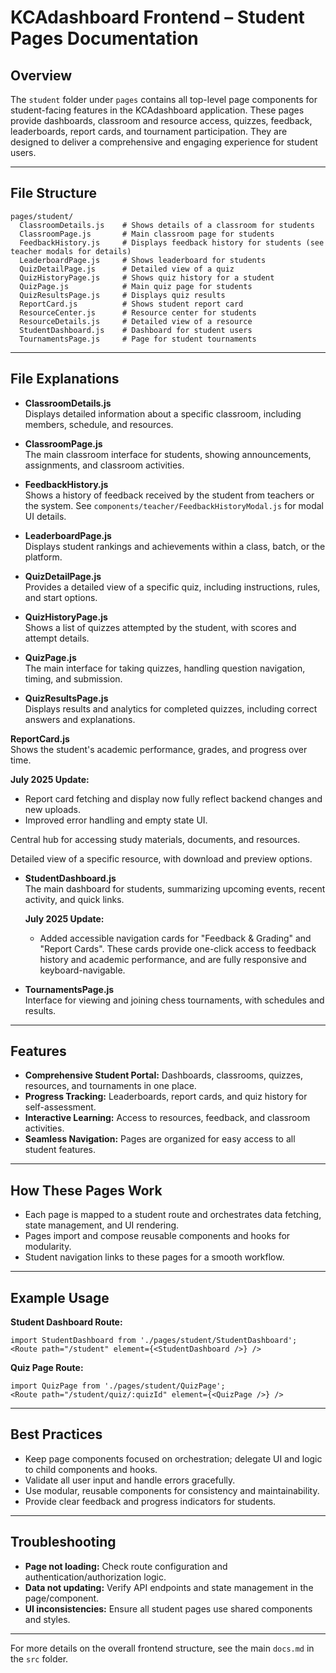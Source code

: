 
# KCAdashboard Frontend – Student Pages Documentation

## Overview

The `student` folder under `pages` contains all top-level page components for student-facing features in the KCAdashboard application. These pages provide dashboards, classroom and resource access, quizzes, feedback, leaderboards, report cards, and tournament participation. They are designed to deliver a comprehensive and engaging experience for student users.

---

## File Structure

```
pages/student/
  ClassroomDetails.js    # Shows details of a classroom for students
  ClassroomPage.js       # Main classroom page for students
  FeedbackHistory.js     # Displays feedback history for students (see teacher modals for details)
  LeaderboardPage.js     # Shows leaderboard for students
  QuizDetailPage.js      # Detailed view of a quiz
  QuizHistoryPage.js     # Shows quiz history for a student
  QuizPage.js            # Main quiz page for students
  QuizResultsPage.js     # Displays quiz results
  ReportCard.js          # Shows student report card
  ResourceCenter.js      # Resource center for students
  ResourceDetails.js     # Detailed view of a resource
  StudentDashboard.js    # Dashboard for student users
  TournamentsPage.js     # Page for student tournaments
```

---

## File Explanations

- **ClassroomDetails.js**  
  Displays detailed information about a specific classroom, including members, schedule, and resources.

- **ClassroomPage.js**  
  The main classroom interface for students, showing announcements, assignments, and classroom activities.

- **FeedbackHistory.js**  
  Shows a history of feedback received by the student from teachers or the system. See `components/teacher/FeedbackHistoryModal.js` for modal UI details.

- **LeaderboardPage.js**  
  Displays student rankings and achievements within a class, batch, or the platform.

- **QuizDetailPage.js**  
  Provides a detailed view of a specific quiz, including instructions, rules, and start options.

- **QuizHistoryPage.js**  
  Shows a list of quizzes attempted by the student, with scores and attempt details.

- **QuizPage.js**  
  The main interface for taking quizzes, handling question navigation, timing, and submission.

- **QuizResultsPage.js**  
  Displays results and analytics for completed quizzes, including correct answers and explanations.

 **ReportCard.js**  
  Shows the student's academic performance, grades, and progress over time.
  
  **July 2025 Update:**
  - Report card fetching and display now fully reflect backend changes and new uploads.
  - Improved error handling and empty state UI.

  Central hub for accessing study materials, documents, and resources.

  Detailed view of a specific resource, with download and preview options.

- **StudentDashboard.js**  
  The main dashboard for students, summarizing upcoming events, recent activity, and quick links.

  **July 2025 Update:**
  - Added accessible navigation cards for "Feedback & Grading" and "Report Cards". These cards provide one-click access to feedback history and academic performance, and are fully responsive and keyboard-navigable.

- **TournamentsPage.js**  
  Interface for viewing and joining chess tournaments, with schedules and results.

---

## Features

- **Comprehensive Student Portal:** Dashboards, classrooms, quizzes, resources, and tournaments in one place.
- **Progress Tracking:** Leaderboards, report cards, and quiz history for self-assessment.
- **Interactive Learning:** Access to resources, feedback, and classroom activities.
- **Seamless Navigation:** Pages are organized for easy access to all student features.

---

## How These Pages Work

- Each page is mapped to a student route and orchestrates data fetching, state management, and UI rendering.
- Pages import and compose reusable components and hooks for modularity.
- Student navigation links to these pages for a smooth workflow.

---

## Example Usage

**Student Dashboard Route:**
```
import StudentDashboard from './pages/student/StudentDashboard';
<Route path="/student" element={<StudentDashboard />} />
```

**Quiz Page Route:**
```
import QuizPage from './pages/student/QuizPage';
<Route path="/student/quiz/:quizId" element={<QuizPage />} />
```

---

## Best Practices

- Keep page components focused on orchestration; delegate UI and logic to child components and hooks.
- Validate all user input and handle errors gracefully.
- Use modular, reusable components for consistency and maintainability.
- Provide clear feedback and progress indicators for students.

---

## Troubleshooting

- **Page not loading:** Check route configuration and authentication/authorization logic.
- **Data not updating:** Verify API endpoints and state management in the page/component.
- **UI inconsistencies:** Ensure all student pages use shared components and styles.

---

For more details on the overall frontend structure, see the main `docs.md` in the `src` folder.
